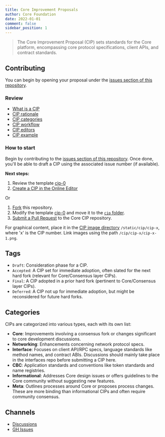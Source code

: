 ```yaml
---
title: Core Improvement Proposals
author: Core Foundation
date: 2022-01-01
comment: false
sidebar_position: 1
---
```

> The Core Improvement Proposal (CIP) sets standards for the Core platform, encompassing core protocol specifications, client APIs, and contract standards.

## Contributing

You can begin by opening your proposal under the [issues section of this repository](https://github.com/core-coin/cip/issues).

### Review

- [What is a CIP](/docs/what-is-cip)
- [CIP rationale](/docs/cip-rationale)
- [CIP categories](/docs/cip-categories)
- [CIP workflow](/docs/cip-workflow)
- [CIP editors](/docs/cip-editors)
- [CIP example](/docs/cip-0)

### How to start

Begin by contributing to the [issues section of this repository](https://github.com/core-coin/cip/issues/new/choose). Once done, you'll be able to draft a CIP using the associated issue number (if available).

**Next steps:**

1. Review the template [cip-0](/docs/cip-0.md)
2. [Create a CIP in the Online Editor](https://github.com/core-coin/cip/new/master?filename=cip/cip-0.md&message=CIP%20Proposal&description=CIP%20Proposal%20Draft&value=---%0Acip%3A%20%0Atitle%3A%20%0Adescription%3A%20%0Akeywords%3A%20%5B%5D%0Aauthor%3A%20%0Alang%3A%20en-US%0Atags%3A%20%5Bdraft%5D%0Acategories%3A%20%5B%5D%0Adate%3A%202022-12-01%0Adiscussions-to%3A%20%0A---%0A%3C%21--Introduction--%3E%0A%0A%3C%21--truncate--%3E%0A%0A%23%23%20Abstract%0A%0A%0A%0A%23%23%20Motivation%0A%0A%0A%0A%23%23%20Specification%0A%0A%0A%0A%23%23%20Rationale%0A%0A%0A%0A%23%23%20Backwards%20Compatibility%0A%0A%0A%0A%23%23%20Test%20Cases%0A%0A%0A%0A%23%23%20Implementation%0A%0A%0A%0A%23%23%20Security%20Considerations%0A%0A%0A%0A%23%23%20Copyright%0A%0ACopyright%20and%20related%20rights%20waived%20via%20%5BCC0%5D%28https%3A%2F%2Fcreativecommons.org%2Fpublicdomain%2Fzero%2F1.0%2F%29.%0A)

Or

1. [Fork](https://github.com/core-coin/cip/fork) this repository.
2. Modify the template [cip-0](https://github.com/core-coin/cip/blob/master/cip/docs/cip-0.md) and move it to the [`cip` folder](https://github.com/core-coin/cip/blob/master/cip).
3. [Submit a Pull Request](https://github.com/core-coin/cip/compare) to the Core CIP repository.

For graphical content, place it in the [CIP image directory](https://github.com/core-coin/cip/blob/master/static/cip) `/static/cip/cip-x`, where 'x' is the CIP number. Link images using the path `/cip/cip-x/cip-x-1.png`.

## Tags

- `Draft`: Consideration phase for a CIP.
- `Accepted`: A CIP set for immediate adoption, often slated for the next hard fork (relevant for Core/Consensus layer CIPs).
- `Final`: A CIP adopted in a prior hard fork (pertinent to Core/Consensus layer CIPs).
- `Deferred`: A CIP not up for immediate adoption, but might be reconsidered for future hard forks.

## Categories

CIPs are categorized into various types, each with its own list:

- **Core**: Improvements involving a consensus fork or changes significant to core development discussions.
- **Networking**: Enhancements concerning network protocol specs.
- **Interface**: Focuses on client API/RPC specs, language standards like method names, and contract ABIs. Discussions should mainly take place in the interfaces repo before submitting a CIP here.
- **CBC**: Application standards and conventions like token standards and name registries.
- **Informational**: Addresses Core design issues or offers guidelines to the Core community without suggesting new features.
- **Meta**: Outlines processes around Core or proposes process changes. These are more binding than informational CIPs and often require community consensus.

## Channels

- [Discussions](https://github.com/core-coin/cip/discussions)
- [GH Issues](https://github.com/core-coin/cip/issues)
